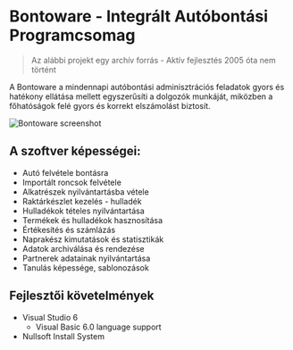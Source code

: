 # Bontoware - Integrált Autóbontási Programcsomag

> Az alábbi projekt egy archív forrás - Aktív fejlesztés 2005 óta nem történt

A Bontoware a mindennapi autóbontási adminisztrációs feladatok gyors és hatékony ellátása
mellett egyszerűsíti a dolgozók munkáját, miközben a főhatóságok felé gyors és korrekt elszámolást biztosít.

![Bontoware screenshot](./Dokumentumok/bontoware_screenshot.png)

## A szoftver képességei:
 - Autó felvétele bontásra
 - Importált roncsok felvétele
 - Alkatrészek nyilvántartásba vétele
 - Raktárkészlet kezelés - hulladék
 - Hulladékok tételes nyilvántartása
 - Termékek és hulladékok hasznosítása
 - Értékesítés és számlázás
 - Naprakész kimutatások és statisztikák
 - Adatok archiválása és rendezése
 - Partnerek adatainak nyilvántartása
 - Tanulás képessége, sablonozások

## Fejlesztői követelmények
 - Visual Studio 6
    - Visual Basic 6.0 language support
 - Nullsoft Install System